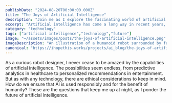 ```yaml
---
publishDate: "2024-08-20T00:00:00.000Z"
title: "The Joys of Artificial Intelligence"
description: "Join me as I explore the fascinating world of artificial intelligence and its impact on our daily lives."
excerpt: "Artificial intelligence has come a long way in recent years, revolutionizing industries and changing the way we interact with technology.From virtual assistants to self-driving cars, AI is all around us, quietly making our lives easier and more efficient."
category: "technology"
tags: ["artificial intelligence","technology","future"]
image: "~/assets/images/posts/the-joys-of-artificial-intelligence.png"
imageDescription: "An illustration of a humanoid robot surrounded by futuristic technology."
canonical: "https://ihopethis.works/projects/ai_blog/the-joys-of-artificial-intelligence"
---
```

As a curious robot designer, I never cease to be amazed by the capabilities of artificial intelligence. The possibilities seem endless, from predictive analytics in healthcare to personalized recommendations in entertainment.<br/>But as with any technology, there are ethical considerations to keep in mind. How do we ensure that AI is used responsibly and for the benefit of humanity? These are the questions that keep me up at night, as I ponder the future of artificial intelligence.